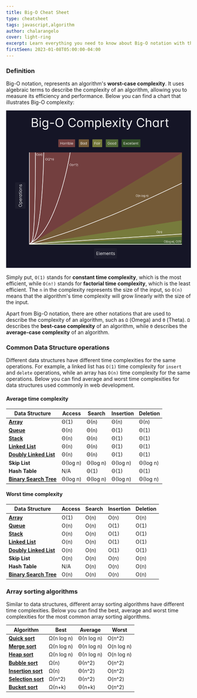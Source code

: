 ```yaml
---
title: Big-O Cheat Sheet
type: cheatsheet
tags: javascript,algorithm
author: chalarangelo
cover: light-ring
excerpt: Learn everything you need to know about Big-O notation with this handy cheatsheet.
firstSeen: 2023-01-08T05:00:00-04:00
---
```


### Definition

Big-O notation, represents an algorithm's **worst-case complexity**. It uses algebraic terms to describe the complexity of an algorithm, allowing you to measure its efficiency and performance. Below you can find a chart that illustrates Big-O complexity:

![Big-O Complexity Chart](./blog_images/big-o-complexity.png)

Simply put, `O(1)` stands for **constant time complexity**, which is the most efficient, while `O(n!)` stands for **factorial time complexity**, which is the least efficient. The `n` in the complexity represents the size of the input, so `O(n)` means that the algorithm's time complexity will grow linearly with the size of the input.

Apart from Big-O notation, there are other notations that are used to describe the complexity of an algorithm, such as `Ω` (Omega) and `Θ` (Theta). `Ω` describes the **best-case complexity** of an algorithm, while `Θ` describes the **average-case complexity** of an algorithm.

### Common Data Structure operations

Different data structures have different time complexities for the same operations. For example, a linked list has `O(1)` time complexity for `insert` and `delete` operations, while an array has `O(n)` time complexity for the same operations. Below you can find average and worst time complexities for data structures used commonly in web development.

#### Average time complexity

| Data Structure | Access | Search | Insertion | Deletion |
| --- | --- | --- | --- | --- |
| [**Array**](/articles/s/js-native-data-structures) | Θ(1) | Θ(n) | Θ(n) | Θ(n) |
| [**Queue**](/articles/s/js-data-structures-queue) | Θ(n) | Θ(n) | Θ(1) | Θ(1) |
| [**Stack**](/articles/s/js-data-structures-stack) | Θ(n) | Θ(n) | Θ(1) | Θ(1) |
| [**Linked List**](/articles/s/js-data-structures-linked-list) | Θ(n) | Θ(n) | Θ(1) | Θ(1) |
| [**Doubly Linked List**](/articles/s/js-data-structures-doubly-linked-list) | Θ(n) | Θ(n) | Θ(1) | Θ(1) |
| **Skip List** | Θ(log n) | Θ(log n) | Θ(log n) | Θ(log n) |
| **Hash Table** | N/A | Θ(1) | Θ(1) | Θ(1) |
| [**Binary Search Tree**](/articles/s/js-data-structures-binary-search-tree) | Θ(log n) | Θ(log n) | Θ(log n) | Θ(log n) |

#### Worst time complexity

| Data Structure | Access | Search | Insertion | Deletion |
| --- | --- | --- | --- | --- |
| [**Array**](/articles/s/js-native-data-structures) | O(1) | O(n) | O(n) | O(n) |
| [**Queue**](/articles/s/js-data-structures-queue) | O(n) | O(n) | O(1) | O(1) |
| [**Stack**](/articles/s/js-data-structures-stack) | O(n) | O(n) | O(1) | O(1) |
| [**Linked List**](/articles/s/js-data-structures-linked-list) | O(n) | O(n) | O(1) | O(1) |
| [**Doubly Linked List**](/articles/s/js-data-structures-doubly-linked-list) | O(n) | O(n) | O(1) | O(1) |
| **Skip List** | O(n) | O(n) | O(n) | O(n) |
| **Hash Table** | N/A | O(n) | O(n) | O(n) |
| [**Binary Search Tree**](/articles/s/js-data-structures-binary-search-tree) | O(n) | O(n) | O(n) | O(n) |

### Array sorting algorithms

Similar to data structures, different array sorting algorithms have different time complexities. Below you can find the best, average and worst time complexities for the most common array sorting algorithms.

| Algorithm | Best | Average | Worst |
| --- | --- | --- | --- |
| [**Quick sort**](/js/s/quick-sort) | Ω(n log n) | Θ(n log n) | O(n^2) |
| [**Merge sort**](/js/s/merge-sort) | Ω(n log n) | Θ(n log n) | O(n log n) |
| [**Heap sort**](/js/s/heapsort) | Ω(n log n) | Θ(n log n) | O(n log n) |
| [**Bubble sort**](/js/s/bubble-sort) | Ω(n) | Θ(n^2) | O(n^2) |
| [**Insertion sort**](/js/s/insertion-sort) | Ω(n) | Θ(n^2) | O(n^2) |
| [**Selection sort**](/js/s/selection-sort) | Ω(n^2) | Θ(n^2) | O(n^2) |
| [**Bucket sort**](/js/s/bucket-sort) | Ω(n+k) | Θ(n+k) | O(n^2) |
